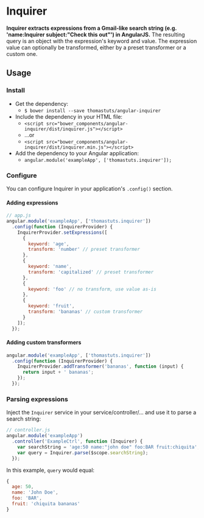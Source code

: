 # Inquirer

**Inquirer extracts expressions from a Gmail-like search string (e.g. 'name:Inquirer subject:"Check this out"') in AngularJS.** The resulting query is an object with the expression's keyword and value. The expression value can optionally be transformed, either by a preset transformer or a custom one.

## Usage

### Install
* Get the dependency:
  * `$ bower install --save thomastuts/angular-inquirer`
* Include the dependency in your HTML file:
  * `<script src="bower_components/angular-inquirer/dist/inquirer.js"></script>`
  * ...or
  * `<script src="bower_components/angular-inquirer/dist/inquirer.min.js"></script>`
* Add the dependency to your Angular application:
  * `angular.module('exampleApp', ['thomastuts.inquirer']);`

### Configure
You can configure Inquirer in your application's `.config()` section.

#### Adding expressions
```js
// app.js
angular.module('exampleApp', ['thomastuts.inquirer'])
  .config(function (InquirerProvider) {
    InquirerProvider.setExpressions([
      {
        keyword: 'age',
        transform: 'number' // preset transformer
      },
      {
        keyword: 'name',
        transform: 'capitalized' // preset transformer
      },
      {
        keyword: 'foo' // no transform, use value as-is
      },
      {
        keyword: 'fruit',
        transform: 'bananas' // custom transformer
      }
    ]);
  });
```

#### Adding custom transformers
```js
angular.module('exampleApp', ['thomastuts.inquirer'])
  .config(function (InquirerProvider) {
    InquirerProvider.addTransformer('bananas', function (input) {
      return input + ' bananas';
    });
  });
```

### Parsing expressions
Inject the `Inquirer` service in your service/controller/... and use it to parse a search string:

```js
// controller.js
angular.module('exampleApp')
  .controller('ExampleCtrl', function (Inquirer) {
    var searchString = 'age:50 name:"john doe" foo:BAR fruit:chiquita';
    var query = Inquirer.parse($scope.searchString);
  });
```
In this example, `query` would equal:

```js
{
  age: 50,
  name: 'John Doe',
  foo: 'BAR',
  fruit: 'chiquita bananas'
}
```



